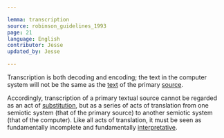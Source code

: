 ```yaml
---

lemma: transcription
source: robinson_guidelines_1993
page: 21
language: English
contributor: Jesse
updated_by: Jesse

---
```

Transcription is both decoding and encoding; the text in the computer system will not be the same as the [text](text.html) of the primary [source](textSource.html).

Accordingly, transcription of a primary textual source cannot be regarded as an act of [substitution](substitution.html), but as a series of acts of translation from one semiotic system (that of the primary source) to another semiotic system (that of the computer). Like all acts of translation, it must be seen as fundamentally incomplete and fundamentally [interpretative](editorInterpretation.html).
